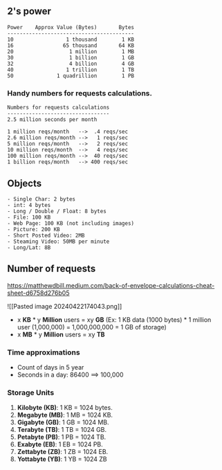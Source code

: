 ## 2's power
```
Power    Approx Value (Bytes)       Bytes
-----------------------------------------
10                 1 thousand        1 KB
16                65 thousand       64 KB
20                  1 million        1 MB
30                  1 billion        1 GB
32                  4 billion        4 GB
40                 1 trillion        1 TB
50              1 quadrillion        1 PB
```

### Handy numbers for requests calculations.

```
Numbers for requests calculations
---------------------------------
2.5 million seconds per month

1 million reqs/month   -->  .4 reqs/sec
2.6 million reqs/month -->   1 reqs/sec
5 million reqs/month   -->   2 reqs/sec
10 million reqs/month  -->   4 reqs/sec
100 million reqs/month -->  40 reqs/sec
1 billion reqs/month   --> 400 reqs/sec
```


## Objects
```
- Single Char: 2 bytes
- int: 4 bytes
- Long / Double / Float: 8 bytes
- File: 100 KB
- Web Page: 100 KB (not including images)
- Picture: 200 KB
- Short Posted Video: 2MB
- Steaming Video: 50MB per minute
- Long/Lat: 8B
```

## Number of requests
https://matthewdbill.medium.com/back-of-envelope-calculations-cheat-sheet-d6758d276b05

![[Pasted image 20240422174043.png]]

- x **KB** * y **Million** users = xy **GB** (Ex: 1 KB data (1000 bytes) * 1 million user (1,000,000) = 1,000,000,000 = 1 GB of storage)
- x **MB** * y **Million** users = xy **TB**


### Time approximations
- Count of days in 5 year
- Seconds in a day: 86400 ==> 100,000

### Storage Units

1. **Kilobyte (KB)**: 1 KB = 1024 bytes.
2. **Megabyte (MB)**: 1 MB = 1024 KB.
3. **Gigabyte (GB)**: 1 GB = 1024 MB.
4. **Terabyte (TB)**: 1 TB = 1024 GB.
5. **Petabyte (PB)**: 1 PB = 1024 TB.
6. **Exabyte (EB)**: 1 EB = 1024 PB.
7. **Zettabyte (ZB)**: 1 ZB = 1024 EB.
8. **Yottabyte (YB)**: 1 YB = 1024 ZB